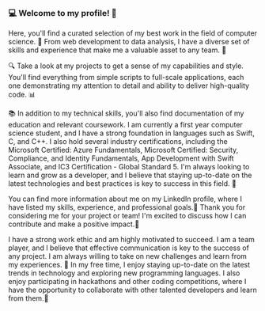 ### 💻 Welcome to my profile! 💼

Here, you'll find a curated selection of my best work in the field of computer science. 💪 From web development to data analysis, I have a diverse set of skills and experience that make me a valuable asset to any team. 🤝

🔍 Take a look at my projects to get a sense of my capabilities and style. You'll find everything from simple scripts to full-scale applications, each one demonstrating my attention to detail and ability to deliver high-quality code. 📊

📚 In addition to my technical skills, you'll also find documentation of my education and relevant coursework. I am currently a first year computer science student, and I have a strong foundation in languages such as Swift, C, and C++. I also hold several industry certifications, including the Microsoft Certified: Azure Fundamentals, Microsoft Certified: Security, Compliance, and Identity Fundamentals, App Development with Swift Associate, and IC3 Certification - Global Standard 5. I'm always looking to learn and grow as a developer, and I believe that staying up-to-date on the latest technologies and best practices is key to success in this field. 🚀

You can find more information about me on my LinkedIn profile, where I have listed my skills, experience, and professional goals.💼 Thank you for considering me for your project or team! I'm excited to discuss how I can contribute and make a positive impact.🙏

I have a strong work ethic and am highly motivated to succeed. I am a team player, and I believe that effective communication is key to the success of any project. I am always willing to take on new challenges and learn from my experiences. 💪 In my free time, I enjoy staying up-to-date on the latest trends in technology and exploring new programming languages. I also enjoy participating in hackathons and other coding competitions, where I have the opportunity to collaborate with other talented developers and learn from them.🤝
